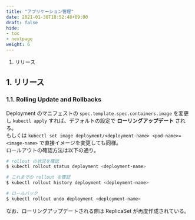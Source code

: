 ```yaml
---
title: "アプリケーション管理"
date: 2021-01-30T18:52:48+09:00
draft: false
hide:
- toc
- nextpage
weight: 6
---
```


<!--more-->

1. リリース

## 1. リリース

### 1.1. Rolling Update and Rollbacks

Deployment のマニフェストの `spec.template.spec.containers.image` を変更し `kubectl apply` すれば、デフォルトの設定で **ローリングアップデート** される。  
もしくは `kubectl set image deployment/<deployment-name> <pod-name>=<image-name>` で直接イメージを変更しても同様。  
ロールアウトの確認方法は以下の通り。

```bash
# rollout の状況を確認
$ kubectl rollout status deployment <deployment-name>

# これまでの rollout を確認
$ kubectl rollout history deployment <deployment-name>

# ロールバック
$ kubectl rollout undo deployment <deployment-name>
```

なお、ローリングアップデートされる際は ReplicaSet が再度作成されている。